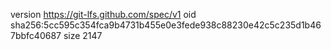 version https://git-lfs.github.com/spec/v1
oid sha256:5cc595c354fca9b4731b455e0e3fede938c88230e42c5c235d1b467bbfc40687
size 2147
